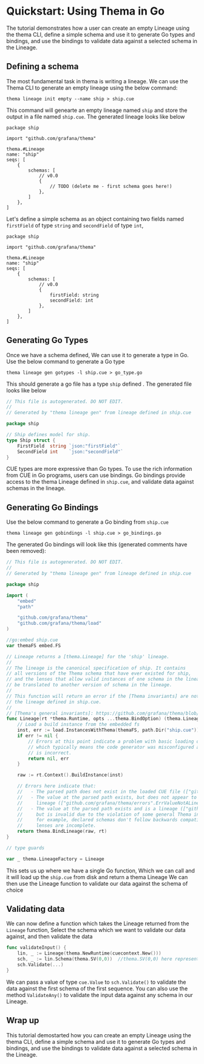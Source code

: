 # Quickstart: Using Thema in Go

The tutorial demonstrates how a user can create an empty Lineage using the thema CLI, define a simple schema and use it to generate Go types and bindings, and use the bindings to validate data against a selected schema in the Lineage.

## Defining a schema
The most fundamental task in thema is writing a lineage. We can use the Thema CLI to generate an empty lineage using the below command:

```
thema lineage init empty --name ship > ship.cue 
```

This command will genearte an empty lineage named `ship` and store the output in a file named `ship.cue`. The generated lineage looks like below

```cue
package ship

import "github.com/grafana/thema"

thema.#Lineage
name: "ship"
seqs: [
	{
		schemas: [
			// v0.0
			{
				// TODO (delete me - first schema goes here!)
			},
		]
	},
]
```

Let's define a simple schema as an object containing two fields named `firstField` of type `string` and `secondField` of type `int`,  

```cue
package ship

import "github.com/grafana/thema"

thema.#Lineage
name: "ship"
seqs: [
	{
		schemas: [
			// v0.0
			{
				firstField: string
                secondField: int
			},
		]
	},
]
```

## Generating Go Types

Once we have a schema defined, We can use it to generate a type in Go. Use the below command to generate a Go type


```
thema lineage gen gotypes -l ship.cue > go_type.go 
```

This should generate a go file has a type `ship` defined . The generated file looks like below

```go
// This file is autogenerated. DO NOT EDIT.
//
// Generated by "thema lineage gen" from lineage defined in ship.cue

package ship

// Ship defines model for ship.
type Ship struct {
	FirstField  string `json:"firstField"`
	SecondField int    `json:"secondField"`
}
```


CUE types are more expressive than Go types. To use the rich information from CUE in Go programs, users can use bindings. Go bindings provide access to the thema Lineage defined in `ship.cue`, and validate data against schemas in the lineage.

## Generating Go Bindings

Use the below command to generate a Go binding from `ship.cue`

```
thema lineage gen gobindings -l ship.cue > go_bindings.go
```

The generated Go bindings will look like this (generated comments have been removed):

```go
// This file is autogenerated. DO NOT EDIT.
//
// Generated by "thema lineage gen" from lineage defined in ship.cue

package ship

import (
	"embed"
	"path"

	"github.com/grafana/thema"
	"github.com/grafana/thema/load"
)

//go:embed ship.cue
var themaFS embed.FS

// Lineage returns a [thema.Lineage] for the 'ship' lineage.
//
// The lineage is the canonical specification of ship. It contains
// all versions of the Thema schema that have ever existed for ship,
// and the lenses that allow valid instances of one schema in the lineage to
// be translated to another version of schema in the lineage.
//
// This function will return an error if the [Thema invariants] are not met by
// the lineage defined in ship.cue.
//
// [Thema's general invariants]: https://github.com/grafana/thema/blob/main/docs/invariants.md
func Lineage(rt *thema.Runtime, opts ...thema.BindOption) (thema.Lineage, error) {
	// Load a build instance from the embedded fs
	inst, err := load.InstancesWithThema(themaFS, path.Dir("ship.cue"))
	if err != nil {
		// Errors at this point indicate a problem with basic loading of .cue file bytes,
		// which typically means the code generator was misconfigured and a path input
		// is incorrect.
		return nil, err
	}

	raw := rt.Context().BuildInstance(inst)

	// Errors here indicate that:
	//   - The parsed path does not exist in the loaded CUE file (["github.com/grafana/thema/errors".ErrValueNotExist])
	//   - The value at the parsed path exists, but does not appear to be a Thema
	//     lineage (["github.com/grafana/thema/errors".ErrValueNotALineage])
	//   - The value at the parsed path exists and is a lineage (["github.com/grafana/thema/errors".ErrInvalidLineage]),
	//     but is invalid due to the violation of some general Thema invariant -
	//     for example, declared schemas don't follow backwards compatibility rules,
	//     lenses are incomplete.
	return thema.BindLineage(raw, rt)
}

// type guards

var _ thema.LineageFactory = Lineage
```
This sets us up where we have a single Go function, Which we can call and it will load up the `ship.cue` from disk and return a thema Lineage
We can then use the Lineage function to validate our data against the schema of choice

## Validating data

We can now define a function which takes the Lineage returned from the `Lineage` function, Select the schema which we want to validate our data against, and then validate the data

```go
func validateInput() {
	lin, _ := Lineage(thema.NewRuntime(cuecontext.New()))
	sch, _ := lin.Schema(thema.SV(0,0))  //thema.SV(0,0) here represents first schema of first sequence
	sch.Validate(...)
}
```

We can pass a value of type `cue.Value` to `sch.Validate()` to validate the data against the first schema of the first sequence. You can also use the method `ValidateAny()` to validate the input data against any schema in our Lineage.

## Wrap up
This tutorial demostarted how you can create an empty Lineage using the thema CLI, define a simple schema and use it to generate Go types and bindings, and use the bindings to validate data against a selected schema in the Lineage.  
